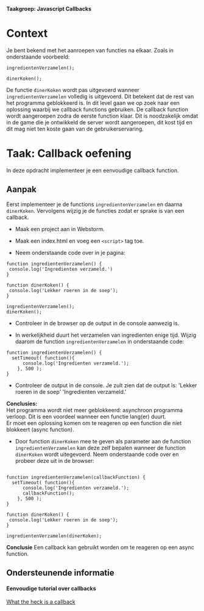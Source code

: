 **Taakgroep: Javascript Callbacks**

# Context

Je bent bekend met het aanroepen van functies na elkaar. Zoals in onderstaande voorbeeld:

```
ingredientenVerzamelen();

dinerKoken();
```

De functie `dinerKoken` wordt pas uitgevoerd wanneer `ingredientenVerzamelen` volledig is uitgevoerd. Dit betekent dat de rest van het programma geblokkeerd is. In dit level gaan we op zoek naar een oplossing waarbij we callback functions gebruiken. De callback function wordt aangeroepen zodra de eerste function klaar. Dit is noodzakelijk omdat in de game die je ontwikkeld de server wordt aangeroepen, dit kost tijd en dit mag niet ten koste gaan van de gebruikerservaring.

# Taak: Callback oefening

In deze opdracht implementeer je een eenvoudige callback function.

## Aanpak

Eerst implementeer je de functions `ingredientenVerzamelen` en daarna `dinerKoken`. Vervolgens wijzig je de functies zodat er sprake is van een callback.

-   Maak een project aan in Webstorm.
    
-   Maak een index.html en voeg een `<script>` tag toe.
    
-   Neem onderstaande code over in je pagina:
    

```
function ingredientenVerzamelen() {
 console.log('Ingredienten verzameld.')
}

function dinerKoken() {
 console.log('Lekker roeren in de soep');
}

ingredientenVerzamelen();
dinerKoken();
```

-   Controleer in de browser op de output in de console aanwezig is.
    
-   In werkelijkheid duurt het verzamelen van ingredienten enige tijd. Wijzig daarom de function `ingredientenVerzamelen` in onderstaande code:
    

```
function ingredientenVerzamelen() {
  setTimeout( function(){
      console.log('Ingredienten verzameld.');
    }, 500 );
}
```

-   Controleer de output in de console. Je zult zien dat de output is: 'Lekker roeren in de soep' 'Ingredienten verzameld.'

**Conclusies:**  
Het programma wordt niet meer geblokkeerd: asynchroon programma verloop. Dit is een voordeel wanneer een functie lang(er) duurt.  
Er moet een oplossing komen om te reageren op een function die niet blokkeert (async function).

-   Door function `dinerKoken` mee te geven als parameter aan de function `ingredientenVerzamelen` kan deze zelf bepalen wanneer de function `dinerKoken` wordt uitegevoerd. Neem onderstaande code over en probeer deze uit in de browser:

```

function ingredientenVerzamelen(callbackFunction) {
  setTimeout( function(){
      console.log('Ingredienten verzameld.');
      callbackFunction();
    }, 500 );
}

function dinerKoken() {
 console.log('Lekker roeren in de soep');
}

ingredientenVerzamelen(dinerKoken);
```

**Conclusie** Een callback kan gebruikt worden om te reageren op een async function.

## Ondersteunende informatie

#### Eenvoudige tutorial over callbacks

[What the heck is a callback](https://codeburst.io/javascript-what-the-heck-is-a-callback-aba4da2deced)